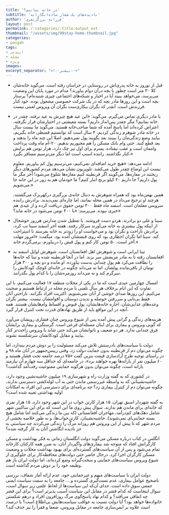 ```yaml
---
title: 'در خانه بمانیم؟'
subtitle: 'نادیده‌های یک شعار ساده‌انگارانه'
author: 'فرزانه برزگرنفری'
layout: post
permalink: /:categories/:title:output_ext
thumbnail: "/assets/img/99stay-home-thumbnail.jpg"
categories:
- pasgah
tags:
- اپیدمی
- محله
- ویژه
images:
excerpt_separator: "<!--بیشتر-->"
---
```


- قبل از نوروز به خانه پدری‌اش در روستایی در خراسان رفته است. می‌گوید خانه‌شان کلا ۳۰ متر است چطور با بچه درآن دوام بیاورند؟ مدام در مورد پایان این وضعیت می‌پرسد، می‌خواهد ببیند آیا در اخبار و شبکه‌های اجتماعی چیزی شنیده‌ام؟ پرستار بچه است و این روزها مادر بچه که در یک شرکت خصوصی مشغول بوده، خود کنار فرزندش است. آنقدر که نگران بیکاری‌ست نگران آن ویروس لعنتی نیست.

- با مادر دیگری تماس می‌گیرم. می‌گوید:
«این عید هیچ چیزش به عید نرفته، چقدر در خانه بمانیم؟ مگر چقدر پس‌انداز داریم؟ بسته معیشتی در اختیارشان قرار نگرفته،‌ اعتراض کرده‌اند اما پاسخ آمده که شما صاحب‌خانه هستید. می‌گوید ما بیست سال در خانه مادر شوهرم زندگی کردیم، ۴ سال است که توانستیم قسطی خانه بگیریم، بیایند وضع زندگی‌مان را ببینند بعد بگویند پول نمی‌دهیم. اصلا این چند ماه را بدهند و بعد قطع کنند. حتی وام بانک مسکن را هم مجبوریم بدهیم، ۲۰-ام ماه وقت پرداخت واممان است و عقب نیفتاده. پسرم برای اول تیر چک دارد، هزار تومن هم برایش کنار نگذاشته. راننده اسنپ است اما دیگر می‌ترسیم مسافر بگیرد.»

  ادامه می‌دهد:
  «هیچ خرید اضافه‌ای نمی‌کنیم، می‌ترسیم پول کم بیاوریم. معلوم نیست این اوضاع چقدر طول می‌کشد. تلویزیون نشان می‌دهد مردم کشورهای دیگر ریختند در مغازه‌ها، می‌گویند اگر قرنطینه کنیم مغازه‌ها شلوغ می‌شود! آخر مگر ما پول داریم؟ جا داریم ۲۰ کیلو برنج انبار کنیم؟ ما خودمان هم به زور در این خانه جا می‌شویم.»

  همین بهمن‌ماه بود که همراه شوهرش به دنبال خانه‌ی بزرگتری درکهریزک می‌گشتند،‌ هرچند او ترجیح می‌داد در همین محله بمانند، اما چاره‌ای نمی‌دیدند. برادرش راننده سرویس معلمان است. اسفند ماه فقط ۴۰۰  تومن حقوق دریافت کرده و از عیدی هم خبری نبوده. می‌پرسد: «با ۴۰۰ تومن می‌شود در خانه ماند؟»

- سینا و علی دو برادرند. هردو دست فروشند. با تعطیل شدن مدارس هرروز خوشحال از اینکه پول بیشتری به خانه می‌آورند سرکار رفتند. هفته آخر اسفند سینا تب کرد،‌ برادرش ناراحت و نگران بود و می‌خواست او را زودتر به خانه بفرستد تا استراحت کند. سینا اما نگران اخطاری بود که روی قبضشان آمده بود. میگفت:
«امروز مهلت آخر است، ۵۰ تومن کار کنم و پول قبض را دربیاورم، برمی‌گردم خانه.»

- تینا ایرانی است و شوهرش اهل افغانستان است. شوهرش اوایل اسفند به افغانستان رفته تا به مادر مریضش سر بزند. اما در آنجا قرنطینه شده و تینا که خانه‌ها را نظافت می‌کرد هم پول چندانی بدست نیاورده. او مانده و دو بچه و ۳۰۰ هزار تومان از باقی‌مانده پولشان. اما نه می‌داند چگونه در خانه‌ای کوچک کودکانش را سرگرم کند و نه می‌داند روزمره‌شان را با کدام پول بگذرانند.

امسال چهارمین عیدی است که ما در یکی از محلات منطقه ۱۷ فعالیت می‌کنیم، با این تفاوت که این ایام برخلاف هر سال تلفنی با مردم محله در ارتباط هستیم و صحبت می‌کنیم. این روزها صدای خوشی از آنان نمی‌شنویم. اکثریت افراد نگرانند. ناراحتی آنان فقط بی‌تابی و سررفتن حوصله و ندیدن دوستان و اقوامشان نیست. بیشتر نگران وعده‌های غذایی‌شان، اجاره‌ خانه‌هایشان، پول قبوض و اقساط وام‌هایشان هستند. همه آنچه در این مواقع باید از طریق نهادهای قدرت تحت کنترل قرار گیرد.

هزینه‌های زندگی و گرانی پیش آمده پس از شیوع ویروس چنان فشاری رویشان می‌آورد که گویی ویروس و بیماری برای اینان مسئله‌ای فرعی است. گرسنگی و بیماری برایشان فرق چندانی ندارد. هر دو ضعیف و ناتوانشان می‌کند حتی شاید با ویروس راحت‌تر کنار بیایند و مقابل کودکانشان سرشکسته نشوند.

دولت با سیاست‌های نادرستش تلاش می‌کند مسئولیت را بر دوش مردم بیندازد، اما چگونه می‌توان دم از قرنطینه بدون حمایت دولت زد، وقتی رییس‌جمهور در آبان ماه  ۹۸  و در راستای توجیه طرح آزادسازی قیمت بنزین گفت «۷۵ درصد جامعه تحت فشار هستند و ۶۰ میلیون نفر از  یارانه‌ها بهره خواهند برد»، در جامعه‌ای که حداقل سه چهارم آن نیازمند یارانه است، چگونه می‌توان بدون هرگونه حمایتی ممنوعیت رفت‌آمد گذاشت؟

در کشوری که به گفته وزارت راه و شهرسازی ۱۹ میلیون حاشیه‌نشین وجود دارد، حاشیه‌نشینانی که به واسطه غیررسمی ماندن حتی به آب لوله‌کشی دسترسی ندارند، چگونه می‌توان دم از کنترل بیماری زد؟ چه برنامه‌ای برای دسترسی این افراد به امکانات اولیه بهداشتی تعبیه شده است؟

به گفته شهردار اسبق تهران، ۱۵ هزار کارتن خواب در این شهر وجود دارد، ۱۵ هزار نفری که خانه‌ای برای ماندن هم ندارند. سوال پیش روی ما این است که برای این ساکنین شهر شامل دهک‌های کم‌درآمد، مهاجران افغانستانی (که بین ما زندگی می‌کنند اما شامل هیچ بسته‌ حمایتی‌ای نمی‌شوند)، حاشیه‌نشینان، کارتن‌خواب‌ها، و به طور خلاصه بخشی از مردم شهر که تا پیش از این‌ ویروس هم روزانه مرگ را زندگی می‌کردند چه سیاستی به جز نادیده انگاشتن آنان به کار گرفته شده؟

انگلس در کتاب درباره‌ مسکن می‌گوید دولت انگلستان زمانی به فکر بهداشت و مسکن کارگرانش افتاد که متوجه شد بیماری‌های واگیردار آنان، به ضرر همه کارکنان کارخانه تمام می‌شود و پس از آن سیاست‌های گسترده‌ای برای بهبود بهداشت محلات و وضعیت مسکن کارگران اجرا کرد. درحال حاضر حتی دولت‌های محافظه‌کار برای جلوگیری از شیوع ویروس سیاست‌های حمایتی و سخت‌گیرانه وضع کرده‌اند، اما دولت ایران باز هم وظیفه خود را بر دوش مردم گذاشته است.

دولت ایران با سیاست‌های مبهم و غیرحمایتی خود، عدم ارائه آمار شفاف، بررسی ناصحیح عوامل بیماری، عدم تست‌گیری گسترده و ... جامعه را به سمت سیاست ایمنی جمعی سوق داده است. جدای آن‌که این سیاست‌ها از لحاظ علمی زیر سوال است، سوال اینجاست که کدام قشر در مقابل این سیاست آسیب پذیرتر است؟ برای این قشر چه اتفاقی می‌افتد؟ و کدام نهاد پاسخ‌گوی مرگ روزافزون افراد و درهم شکستن خانواده‌ها خواهد بود؟ آیا دولت نسبت به عواقب سیاست‌هایش بی‌اطلاع است؟ یا درصدد است علاوه بر ایمن‌سازی جامعه در مقابل ویروس، ضعفا و فقرا را نیز حذف ‌کند؟
